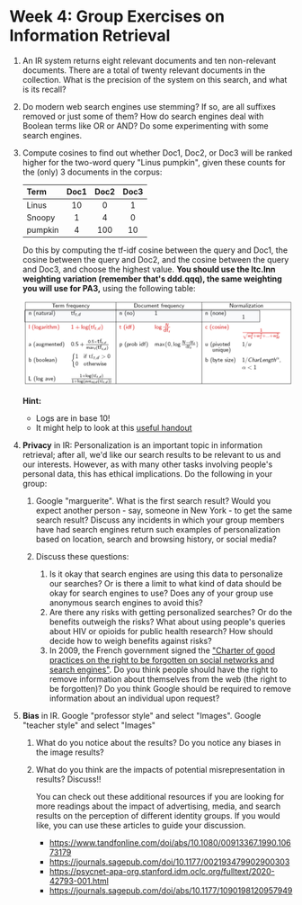 # Week 4: Group Exercises on Information Retrieval

1. An IR system returns eight relevant documents and ten non-relevant documents. There are a total of twenty relevant documents in the collection. 
What is the precision of the system on this search, and what is its recall?

2. Do modern web search engines use stemming? If so, are all suffixes removed or just some of them? How do search engines deal with Boolean terms like OR or AND? 
Do some experimenting with some search engines.

3. Compute cosines to find out whether Doc1, Doc2, or Doc3 will be ranked higher for the two-word query "Linus pumpkin", 
given these counts for the (only) 3 documents in the corpus:

   | Term    | Doc1 | Doc2 | Doc3 |
   |:--------|:----:|:----:|:----:|
   | Linus   | 10   | 0    | 1    |
   | Snoopy  | 1    | 4    | 0    |
   | pumpkin | 4    | 100  | 10   |

   Do this by computing the tf-idf cosine between the query and Doc1, the cosine between the query and Doc2, and the cosine between the query and Doc3, 
and choose the highest value. **You should use the ltc.lnn weighting variation (remember that's ddd.qqq), the same weighting you will use for PA3,** using the following table:

   ![Weighting variations table](cosinechart.jpeg)

   **Hint:**
   - Logs are in base 10!
   - It might help to look at this [useful handout](CS124_IR_Handout.pdf)

4. **Privacy** in IR: Personalization is an important topic in information retrieval; after all, we'd like our search results to be relevant to us and our interests.
 However, as with many other tasks involving people's personal data, this has ethical implications. Do the following in your group:
   1. Google "marguerite". What is the first search result? Would you expect another person - say, someone in New York - to get the same search result? 
Discuss any incidents in which your group members have had search engines return such examples of personalization based on location, search and browsing history, or social media?
   
   2. Discuss these questions:
      1. Is it okay that search engines are using this data to personalize our searches? Or is there a limit to what kind of data should be okay for search engines to use? 
Does any of your group use anonymous search engines to avoid this?
      2. Are there any risks with getting personalized searches? Or do the benefits outweigh the risks? What about using people's queries about HIV or opioids 
for public health research? How should decide how to weigh benefits against risks?
      3. In 2009, the French government signed the ["Charter of good practices on the right to be forgotten on social networks and search engines"](https://fr.wikisource.org/wiki/Charte_du_droit_%C3%A0_l%E2%80%99oubli_dans_les_sites_collaboratifs_et_les_moteurs_de_recherche). 
      Do you think people should have the right to remove information about themselves from the web (the right to be forgotten)? 
Do you think Google should be required to remove information about an individual upon request?

4. **Bias** in IR. Google "professor style" and select "Images". Google "teacher style" and select "Images"
   1. What do you notice about the results? Do you notice any biases in the image results?
   2. What do you think are the impacts of potential misrepresentation in results? Discuss!!  

      You can check out these additional resources if you are looking for more readings about the impact of advertising, media, and search results 
on the perception of different identity groups. If you would like, you can use these articles to guide your discussion.
      - https://www.tandfonline.com/doi/abs/10.1080/00913367.1990.10673179
      - https://journals.sagepub.com/doi/10.1177/002193479902900303
      - https://psycnet-apa-org.stanford.idm.oclc.org/fulltext/2020-42793-001.html
      - https://journals.sagepub.com/doi/abs/10.1177/1090198120957949

